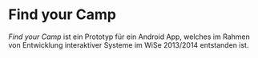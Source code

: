 Find your Camp
===========

_Find your Camp_ ist ein Prototyp für ein Android App, welches im Rahmen von Entwicklung interaktiver Systeme im WiSe 2013/2014 entstanden ist.
